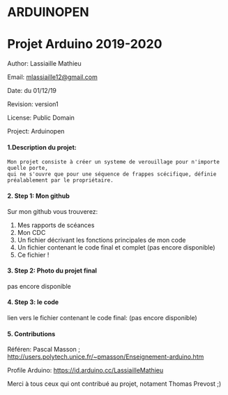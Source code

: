 # ARDUINOPEN
# Projet Arduino 2019-2020

Author: Lassiaille Mathieu

Email: mlassiaille12@gmail.com

Date: du 01/12/19

Revision: version1

License: Public Domain

Project: Arduinopen

#### 1.Description du projet: 


    Mon projet consiste à créer un systeme de verouillage pour n'importe quelle porte, 
    qui ne s'ouvre que pour une séquence de frappes scécifique, définie préalablement par le propriétaire.

#### 2. Step 1: Mon github
Sur mon github vous trouverez:

1. Mes rapports de scéances
2. Mon CDC
3. Un fichier décrivant les fonctions principales de mon code
4. Un fichier contenant le code final et complet (pas encore disponible)
5. Ce fichier !

#### 3. Step 2: Photo du projet final

pas encore disponible

#### 4. Step 3: le code

lien vers le fichier contenant le code final: (pas encore disponible)

#### 5. Contributions
Référen: Pascal Masson ; http://users.polytech.unice.fr/~pmasson/Enseignement-arduino.htm

Profile Arduino: https://id.arduino.cc/LassiailleMathieu

Merci à tous ceux qui ont contribué au projet, notament Thomas Prevost ;)





